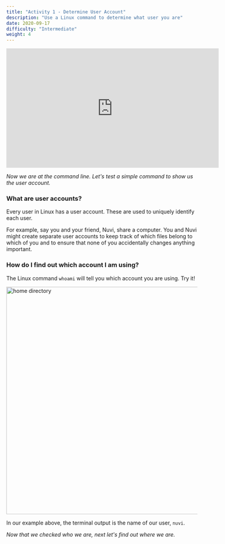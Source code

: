 ```yaml
---
title: "Activity 1 - Determine User Account"
description: "Use a Linux command to determine what user you are"
date: 2020-09-17
difficulty: "Intermediate"
weight: 4
---
```


<iframe width="560" height="315" src="https://www.youtube.com/embed/XAtCQ9S1vSI" frameborder="0" alt="A YouTube video demonstrating how to create a user account in Linux" allow="accelerometer; autoplay; clipboard-write; encrypted-media; gyroscope; picture-in-picture" allowfullscreen></iframe>

*Now we are at the command line. Let's test a simple command to show us the user account.*

### What are user accounts?

Every user in Linux has a user account. These are used to uniquely identify each user.

For example, say you and your friend, Nuvi, share a computer. You and Nuvi might create separate user accounts to keep track of which files belong to which of you and to ensure that none of you accidentally changes anything important.

### How do I find out which account I am using?

The Linux command `whoami` will tell you which account you are using. Try it!

<!---![home directory](../images/01_whoami.png?classes=border,shadow) --->
<img src="../images/01_whoami.png" alt="home directory" style="width:600px;"/>

In our example above, the terminal output is the name of our user, `nuvi`.

*Now that we checked who we are, next let's find out where we are.*
